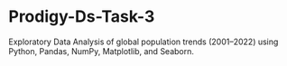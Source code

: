 # Prodigy-Ds-Task-3
Exploratory Data Analysis of global population trends (2001–2022) using Python, Pandas, NumPy, Matplotlib, and Seaborn.
